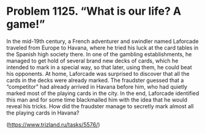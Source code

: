 # Problem 1125. “What is our life? A game!”

In the mid-19th century, a French adventurer and swindler named Laforcade traveled from Europe to Havana, where he tried his luck at the card tables in the Spanish high society there. In one of the gambling establishments, he managed to get hold of several brand new decks of cards, which he intended to mark in a special way, so that later, using them, he could beat his opponents. At home, Laforcade was surprised to discover that all the cards in the decks were already marked. The fraudster guessed that a “competitor” had already arrived in Havana before him, who had quietly marked most of the playing cards in the city. In the end, Laforcade identified this man and for some time blackmailed him with the idea that he would reveal his tricks. How did the fraudster manage to secretly mark almost all the playing cards in Havana?

(https://www.trizland.ru/tasks/5576/)